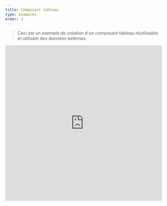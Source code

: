```yaml
---
title: Composant tableau
type: examples
order: 3
---
```


> Ceci est un exemple de création d'un composant tableau réutilisable et utilisant des données externes.

<iframe width="100%" height="500" src="https://jsfiddle.net/yyx990803/xkkbfL3L/embedded/result,html,js,css" allowfullscreen="allowfullscreen" frameborder="0"></iframe>
